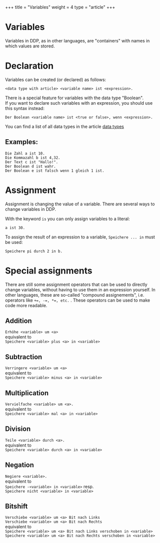 +++
title = "Variables"
weight = 4
type = "article"
+++

# Variables

Variables in DDP, as in other languages, are "containers" with names in which values are stored.

# Declaration

Variables can be created (or declared) as follows:

```ddp
<data type with article> <variable name> ist <expression>.
```

There is a special feature for variables with the data type "Boolean".\
If you want to declare such variables with an expression, you should use this syntax instead:
```ddp
Der Boolean <variable name> ist <true or false>, wenn <expression>.
```
You can find a list of all data types in the article [data types](/Bedienungsanleitung/EN/Programmierung/Datentypen)

## Examples:

```dpp
Die Zahl a ist 10.
Die Kommazahl b ist 4,32.
Der Text c ist "Hallo!".
Der Boolean d ist wahr.
Der Boolean e ist falsch wenn 1 gleich 1 ist. 
```

# Assignment

Assignment is changing the value of a variable. There are several ways to change variables in DDP.

With the keyword `is` you can only assign variables to a literal:
```ddp
a ist 30.
```

To assign the result of an expression to a variable, `Speichere ... in` must be used:
```ddp
Speichere pi durch 2 in b.
```

# Special assignments

There are still some assignment operators that can be used to directly change variables,
without having to use them in an expression yourself.
In other languages, these are so-called "compound assignements", i.e. operators like `+=, -=, *=, etc.` .
These operators can be used to make code more readable.

## Addition

`Erhöhe <variable> um <a>`  
equivalent to  
`Speichere <variable> plus <a> in <variable>`

## Subtraction

`Verringere <variable> um <a>`  
equivalent to  
`Speichere <variable> minus <a> in <variable>`

## Multiplication

`Vervielfache <variable> um <a>.`  
equivalent to  
`Speichere <variable> mal <a> in <variable>`

## Division

`Teile <variable> durch <a>.`  
equivalent to  
`Speichere <variable> durch <a> in <variable>`

## Negation

`Negiere <variable>.`  
equivalent to  
`Speichere -<variable> in <variable>` resp.  
`Speichere nicht <variable> in <variable>`

## Bitshift

`Verschiebe <variable> um <a> Bit nach Links`  
`Verschiebe <variable> um <a> Bit nach Rechts`  
equivalent to  
`Speichere <variable> um <a> Bit nach Links verschoben in <variable>`  
`Speichere <variable> um <a> Bit nach Rechts verschoben in <variable>`
